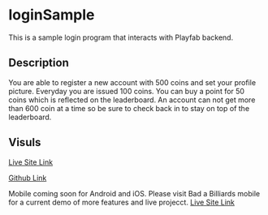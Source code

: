 # loginSample

This is a sample login program that interacts with Playfab backend.

## Description 

You are able to register a new account with 500 coins and set your profile picture. Everyday you are issued 100 coins.
You can buy a point for 50 coins which is reflected on the leaderboard. An account can not get more than 
600 coin at a time so be sure to check back in to stay on top of the leaderboard.


## Visuls 

[Live Site Link](https://dev-on.itch.io/login-test)

[Github Link](https://github.com/BlainThomas)

Mobile coming soon for Android and iOS. Please visit Bad a Billiards mobile for a current demo of  more features and live projecct.
[Live Site Link](https://dev-on.itch.io/bad-a-billiards)
